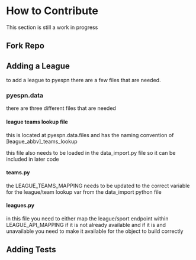 # How to Contribute
This section is still a work in progress

## Fork Repo


## Adding a League
to add a league to pyespn there are a few files that are needed. 

### pyespn.data
there are three different files that are needed

#### league teams lookup file
this is located at pyespn.data.files and has the naming convention of [league_abbv]_teams_lookup

this file also needs to be loaded in the data_import.py file so it can be included in later code

#### teams.py
the LEAGUE_TEAMS_MAPPING needs to be updated to the correct variable for the league/team lookup var from the data_import python file


#### leagues.py
in this file you need to either map the league/sport endpoint within LEAGUE_API_MAPPING if it is not already available
and if it is and unavailable you need to make it available for the object to build correctly


## Adding Tests



